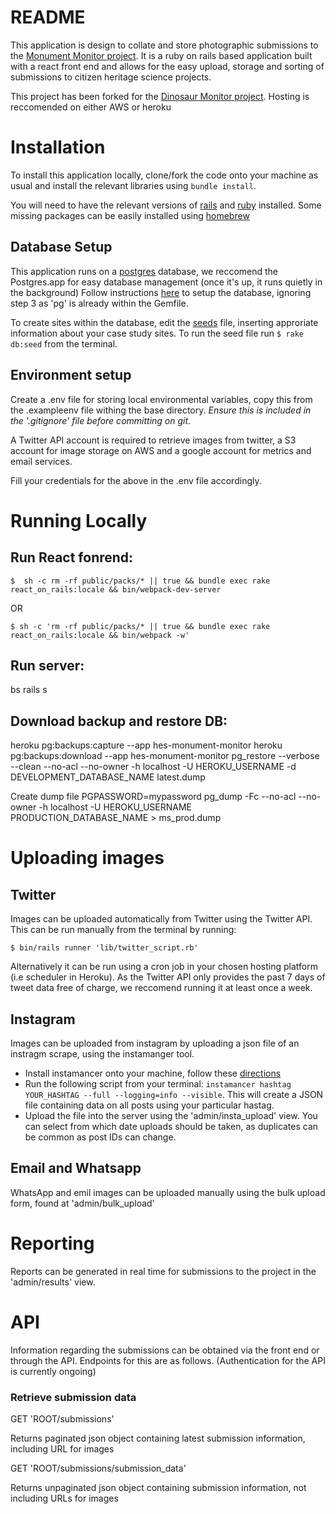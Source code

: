 # README
This application is design to collate and store photographic submissions to the [Monument Monitor project](www.monumentmonitor.co.uk). It is a ruby on rails based application built with a react front end and allows for the easy upload, storage and sorting of submissions to citizen heritage science projects.

This project has been forked for the [Dinosaur Monitor project](https://github.com/Rosie-Brigham/dino_monitor). 
Hosting is reccomended on either AWS or heroku

# Installation
To install this application locally, clone/fork the code onto your machine as usual and install the relevant libraries using `bundle install`.

You will need to have the relevant versions of [rails](https://guides.rubyonrails.org/v5.0/getting_started.html) and [ruby](https://rvm.io/) installed. Some missing packages can be easily installed using [homebrew](https://brew.sh/)

## Database Setup
This application runs on a [postgres](https://postgresapp.com/) database, we reccomend the Postgres.app for easy database management (once it's up, it runs quietly in the background)
Follow instructions [here](https://medium.com/@noordean/setting-up-postgresql-with-rails-application-357fe5e9c28) to setup the database, ignoring step 3 as 'pg' is already within the Gemfile.

To create sites within the database, edit the [seeds](https://github.com/monumentalconservation/monument_server/blob/master/db/seeds.rb) file, inserting approriate information about your case study sites. To run the seed file run `$ rake db:seed` from the terminal.

## Environment setup

Create a .env file for storing local environmental variables, copy this from the .exampleenv file withing the base directory. *Ensure this is included in the '.gitignore' file before committing on git*.


A Twitter API account is required to retrieve images from twitter, a S3 account for image storage on AWS and a google account for metrics and email services.

Fill your credentials for the above in the .env file accordingly.

# Running Locally
## Run React fonrend:
`$  sh -c rm -rf public/packs/* || true && bundle exec rake react_on_rails:locale && bin/webpack-dev-server`

OR

`$ sh -c 'rm -rf public/packs/* || true && bundle exec rake react_on_rails:locale && bin/webpack -w'`

## Run server:

bs rails s

## Download backup and restore DB:
heroku pg:backups:capture --app hes-monument-monitor
heroku pg:backups:download --app hes-monument-monitor
pg_restore --verbose --clean --no-acl --no-owner -h localhost -U HEROKU_USERNAME -d DEVELOPMENT_DATABASE_NAME latest.dump

Create dump file
PGPASSWORD=mypassword pg_dump -Fc --no-acl --no-owner -h localhost -U HEROKU_USERNAME PRODUCTION_DATABASE_NAME > ms_prod.dump

# Uploading images

## Twitter
Images can be uploaded automatically from Twitter using the Twitter API. This can be run manually from the terminal by running:

`$ bin/rails runner 'lib/twitter_script.rb'`

Alternatively it can be run using a cron job in your chosen hosting platform (i.e scheduler in Heroku).
As the Twitter API only provides the past 7 days of tweet data free of charge, we reccomend running it at least once a week.

## Instagram
Images can be uploaded from instagram by uploading a json file of an instragm scrape, using the instamanger tool.

- Install instamancer onto your machine, follow these [directions](https://github.com/ScriptSmith/instamancer)
- Run the following script from your terminal: 
`instamancer hashtag YOUR_HASHTAG --full --logging=info --visible`. 
This will create a JSON file containing data on all posts using your particular hastag.
- Upload the file into the server using the 'admin/insta_upload' view. You can select from which date uploads should be taken, as duplicates can be common as post IDs can change.

## Email and Whatsapp

WhatsApp and emil images can be uploaded manually using the bulk upload form, found at 'admin/bulk_upload'

# Reporting

Reports can be generated in real time for submissions to the project in the 'admin/results' view.


# API

Information regarding the submissions can be obtained via the front end or through the API. Endpoints for this are as follows. (Authentication for the API is currently ongoing)

### Retrieve submission data
GET 'ROOT/submissions'

Returns paginated json object containing latest submission information, including URL for images


GET 'ROOT/submissions/submission_data'

Returns unpaginated json object containing submission information, not including URLs for images
      